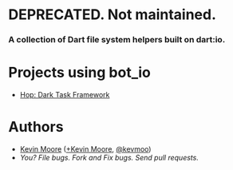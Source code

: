 # DEPRECATED. Not maintained.

### A collection of Dart file system helpers built on dart:io.

# Projects using bot_io

* [Hop: Dark Task Framework](https://github.com/kevmoo/hop.dart)

# Authors
 * [Kevin Moore](https://github.com/kevmoo) ([+Kevin Moore](https://plus.google.com/110066012384188006594/), [@kevmoo](http://twitter.com/kevmoo))
 * _You? File bugs. Fork and Fix bugs. Send pull requests._
